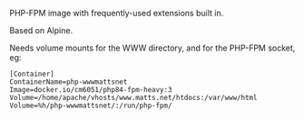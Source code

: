 PHP-FPM image with frequently-used extensions built in.

Based on Alpine.

Needs volume mounts for the WWW directory, and for the PHP-FPM socket, eg:

    [Container]
    ContainerName=php-wwwmattsnet
    Image=docker.io/cm6051/php84-fpm-heavy:3
    Volume=/home/apache/vhosts/www.matts.net/htdocs:/var/www/html
    Volume=%h/php-wwwmattsnet/:/run/php-fpm/
